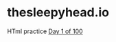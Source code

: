 # thesleepyhead.io
HTml practice
<a href="https://thesleepyhead.github.io/d1.html" target="_blank">Day 1 of 100</a>

